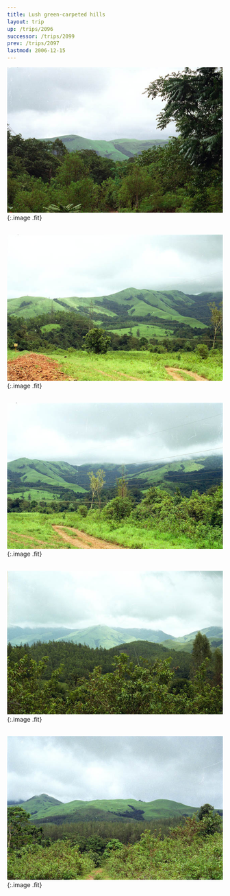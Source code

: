 ```yaml
---
title: Lush green-carpeted hills
layout: trip
up: /trips/2096
successor: /trips/2099
prev: /trips/2097
lastmod: 2006-12-15
---
```


![wf-03.jpg](/images/trips/wf2003/wf-03.jpg 'wf-03.jpg'){:.image .fit}


&nbsp;
![wf-07.jpg](/images/trips/wf2003/wf-07.jpg 'wf-07.jpg'){:.image .fit}


&nbsp;
![wf-08.jpg](/images/trips/wf2003/wf-08.jpg 'wf-08.jpg'){:.image .fit}


&nbsp;
![wf-09.jpg](/images/trips/wf2003/wf-09.jpg 'wf-09.jpg'){:.image .fit}


&nbsp;
![wf-10.jpg](/images/trips/wf2003/wf-10.jpg 'wf-10.jpg'){:.image .fit}



